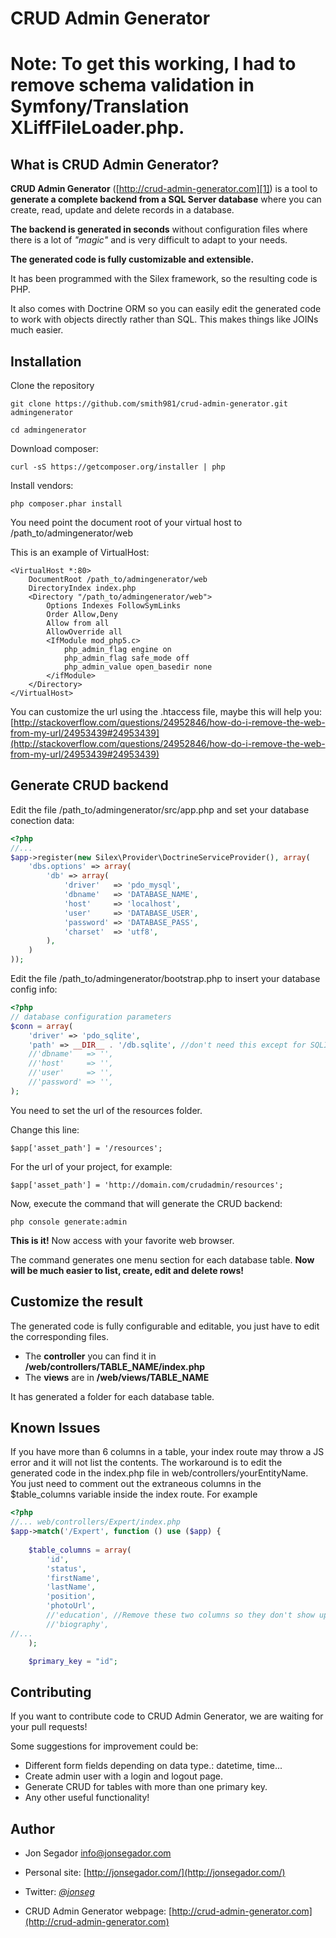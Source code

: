 CRUD Admin Generator
===================

# Note: To get this working, I had to remove schema validation in Symfony/Translation XLiffFileLoader.php.

What is CRUD Admin Generator?
-----------------------------

**CRUD Admin Generator** ([http://crud-admin-generator.com][1]) is a tool to **generate a complete backend from a SQL Server database** where you can create, read, update and delete records in a database. 

**The backend is generated in seconds** without configuration files where there is a lot of *"magic"* and is very difficult to adapt to your needs. 

**The generated code is fully customizable and extensible.**

It has been programmed with the Silex framework, so the resulting code is PHP.

It also comes with Doctrine ORM so you can easily edit the generated code to work with objects directly rather than SQL. This makes things like JOINs much easier.

Installation
------------

Clone the repository

    git clone https://github.com/smith981/crud-admin-generator.git admingenerator

    cd admingenerator

Download composer:

    curl -sS https://getcomposer.org/installer | php

Install vendors:

    php composer.phar install

You need point the document root of your virtual host to /path_to/admingenerator/web

This is an example of VirtualHost:

    <VirtualHost *:80>
        DocumentRoot /path_to/admingenerator/web
        DirectoryIndex index.php
        <Directory "/path_to/admingenerator/web">
            Options Indexes FollowSymLinks
            Order Allow,Deny
            Allow from all
            AllowOverride all
            <IfModule mod_php5.c>
                php_admin_flag engine on
                php_admin_flag safe_mode off
                php_admin_value open_basedir none
            </ifModule>
        </Directory>
    </VirtualHost>
    
You can customize the url using the .htaccess file, maybe this will help you:
[http://stackoverflow.com/questions/24952846/how-do-i-remove-the-web-from-my-url/24953439#24953439](http://stackoverflow.com/questions/24952846/how-do-i-remove-the-web-from-my-url/24953439#24953439)


Generate CRUD backend
---------------------

Edit the file /path_to/admingenerator/src/app.php and set your database conection data:
```php
<?php
//...
$app->register(new Silex\Provider\DoctrineServiceProvider(), array(
    'dbs.options' => array(
        'db' => array(
            'driver'   => 'pdo_mysql',
            'dbname'   => 'DATABASE_NAME',
            'host'     => 'localhost',
            'user'     => 'DATABASE_USER',
            'password' => 'DATABASE_PASS',
            'charset'  => 'utf8',
        ),
    )
));
```

Edit the file /path_to/admingenerator/bootstrap.php to insert your database config info:
```php
<?php
// database configuration parameters
$conn = array(
    'driver' => 'pdo_sqlite',
    'path' => __DIR__ . '/db.sqlite', //don't need this except for SQLITE
    //'dbname'   => '',
    //'host'     => '',
    //'user'     => '',
    //'password' => '',
);
```

You need to set the url of the resources folder.

Change this line:

    $app['asset_path'] = '/resources';

For the url of your project, for example:

    $app['asset_path'] = 'http://domain.com/crudadmin/resources';


Now, execute the command that will generate the CRUD backend:

    php console generate:admin

**This is it!** Now access with your favorite web browser.

The command generates one menu section for each database table. **Now will be much easier to list, create, edit and delete rows!**


Customize the result
--------------------

The generated code is fully configurable and editable, you just have to edit the corresponding files.

 - The **controller** you can find it in **/web/controllers/TABLE_NAME/index.php**
 - The **views** are in **/web/views/TABLE_NAME**

It has generated a folder for each database table.

Known Issues
------------

If you have more than 6 columns in a table, your index route may throw a JS error and it will not list the contents. The workaround is to edit the generated code in the index.php file in web/controllers/yourEntityName. You just need to comment out the extraneous columns in the $table_columns variable inside the index route. For example

```php
<?php
//... web/controllers/Expert/index.php
$app->match('/Expert', function () use ($app) {
    
    $table_columns = array(
        'id', 
        'status', 
        'firstName', 
        'lastName', 
        'position', 
        'photoUrl', 
        //'education', //Remove these two columns so they don't show up in the index view
        //'biography', 
//...
    );

    $primary_key = "id";    
```

Contributing
------------

If you want to contribute code to CRUD Admin Generator, we are waiting for your pull requests!

Some suggestions for improvement could be:

 - Different form fields depending on data type.: datetime, time...
 - Create admin user with a login and logout page.
 - Generate CRUD for tables with more than one primary key.
 - Any other useful functionality!

Author
------

* Jon Segador <info@jonsegador.com>
* Personal site: [http://jonsegador.com/](http://jonsegador.com/)
* Twitter: *[@jonseg](https://twitter.com/jonseg)*
* CRUD Admin Generator webpage: [http://crud-admin-generator.com](http://crud-admin-generator.com)


  [1]: http://crud-admin-generator.com
